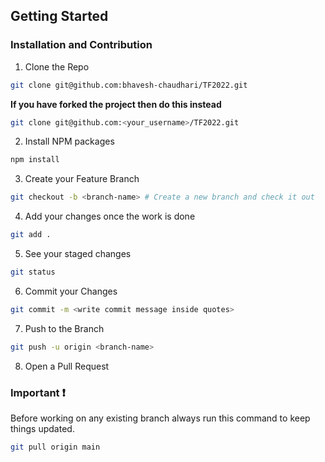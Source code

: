 ## Getting Started

### Installation and Contribution

1. Clone the Repo
```sh
git clone git@github.com:bhavesh-chaudhari/TF2022.git
```
**If you have forked the project then do this instead**
```sh
git clone git@github.com:<your_username>/TF2022.git
```

2. Install NPM packages
```sh
npm install
```
3. Create your Feature Branch 
```sh
git checkout -b <branch-name> # Create a new branch and check it out
```
4. Add your changes once the work is done
```sh
git add .
```
5. See your staged changes
```sh
git status
```
6. Commit your Changes
```sh
git commit -m <write commit message inside quotes>
```
7. Push to the Branch 
```sh
git push -u origin <branch-name>
```
8. Open a Pull Request

### Important ❗
Before working on any existing branch always run this command to keep things updated.
```sh
git pull origin main
```